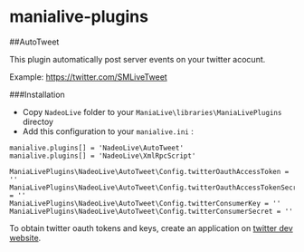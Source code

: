 manialive-plugins
=================

##AutoTweet

This plugin automatically post server events on your twitter acocunt.

Example: https://twitter.com/SMLiveTweet

###Installation

* Copy `NadeoLive` folder to your `ManiaLive\libraries\ManiaLivePlugins` directoy
* Add this configuration to your `manialive.ini` :

```
manialive.plugins[] = 'NadeoLive\AutoTweet'
manialive.plugins[] = 'NadeoLive\XmlRpcScript'

ManiaLivePlugins\NadeoLive\AutoTweet\Config.twitterOauthAccessToken = ''
ManiaLivePlugins\NadeoLive\AutoTweet\Config.twitterOauthAccessTokenSecret = ''
ManiaLivePlugins\NadeoLive\AutoTweet\Config.twitterConsumerKey = ''
ManiaLivePlugins\NadeoLive\AutoTweet\Config.twitterConsumerSecret = ''
```

To obtain twitter oauth tokens and keys, create an application on [twitter dev website](https://dev.twitter.com/apps). 